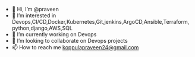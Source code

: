 - 👋 Hi, I’m @praveen
- 👀 I’m interested in Devops,CI/CD,Docker,Kubernetes,Git,jenkins,ArgoCD,Ansible,Terraform,python,django,AWS,SQL
- 🌱 I’m currently working on Devops
- 💞️ I’m looking to collaborate on Devops projects
- 📫 How to reach me koppulapraveen24@gmail.com

<!---
koppulapraveen24/koppulapraveen24 is a ✨ special ✨ repository because its `README.md` (this file) appears on your GitHub profile.
You can click the Preview link to take a look at your changes.
--->
